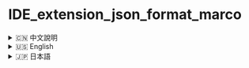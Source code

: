 # IDE_extension_json_format_marco

<details>
<summary>🇨🇳 中文說明</summary>

## EmEditor JSON 格式化巨集

本專案提供一個 EmEditor 巨集腳本，用於格式化 Visual Studio Code Extension 的 JSON 檔案。  
特點如下：

- 僅使用 ECMAScript ES2 支援的方法，兼容性高。
- 僅使用 if、for、switch 三種基本判斷式，程式碼簡潔。
- 不含偵錯檢查及訊息框，純粹專注於格式化功能。
- 可自訂縮排字元與縮排寬度。
- 適用於 EmEditor 巨集環境。

### 使用方式

1. 將 `VS_Code_Extension_JSON_format_v3.jsee` 巨集檔下載到本地端。
2. 於 EmEditor 中開啟要格式化的 JSON 檔案。
![JSON檔案格式化前](image/before_format.png)
3. 執行巨集檔，檔案內容即會自動格式化。
![JSON檔案格式化後](image/after_format.png)

### 注意事項

- 僅支援標準 JSON 格式，若原始檔有語法錯誤，巨集執行可能失敗。
- 本巨集無錯誤提示，如遇問題請確認 JSON 格式正確。

### 授權

本專案採用 [GNU General Public License v3.0](LICENSE)。

</details>

<details>
<summary>🇺🇸 English</summary>

## EmEditor JSON Formatting Macro

This project provides an EmEditor macro script for formatting JSON files, specifically for Visual Studio Code Extension JSON files.  
Features include:

- Uses only ECMAScript ES2 supported methods for maximum compatibility.
- Only utilizes `if`, `for`, and `switch` statements—clean and simple code structure.
- No debugging or message dialogs, focused solely on formatting.
- Indentation character and width are customizable.
- Designed for EmEditor macro environment.

### Usage

1. Download the `VS_Code_Extension_JSON_format_v3.jsee` macro file to your local machine.
2. Open the JSON file you want to format in EmEditor.
3. Run the macro file, and the content will be automatically formatted.

### Notes

- Only standard JSON format is supported. If the original file contains syntax errors, the macro may fail.
- No error prompts are provided. Please ensure your JSON is valid if issues occur.

### License

This project is licensed under the [GNU General Public License v3.0](LICENSE).

</details>

<details>
<summary>🇯🇵 日本語</summary>

## EmEditor JSON フォーマットマクロ

本プロジェクトは、Visual Studio Code 拡張機能向け JSON ファイルの整形に特化した EmEditor 用マクロスクリプトを提供します。  
主な特徴：

- ECMAScript ES2 でサポートされるメソッドのみを使用し、高い互換性を実現。
- if、for、switch のみを使用したシンプルな構成。
- デバッグやメッセージダイアログなし、整形機能に特化。
- インデント文字や幅をカスタマイズ可能。
- EmEditor マクロ環境専用。

### 使い方

1. `VS_Code_Extension_JSON_format_v3.jsee` マクロファイルをローカルにダウンロードします。
2. EmEditor で整形したい JSON ファイルを開きます。
3. このマクロファイルを実行すると、内容が自動的に整形されます。

### 注意事項

- 標準的な JSON フォーマットのみ対応しています。元ファイルに構文エラーがある場合、マクロの実行に失敗することがあります。
- エラーメッセージ等はありません。不具合時は JSON の構文を確認してください。

### ライセンス

本プロジェクトは [GNU General Public License v3.0](LICENSE) のもとで公開されています。

</details>